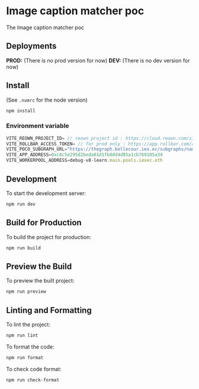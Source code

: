 # Image caption matcher poc

The Image caption matcher poc

## Deployments

**PROD:** (There is no prod version for now)
**DEV:** (There is no dev version for now)

## Install

(See `.nvmrc` for the node version)

```bash
npm install
```

### Environment variable

```js
VITE_REOWN_PROJECT_ID= // reown project id : https://cloud.reown.com/sign-in
VITE_ROLLBAR_ACCESS_TOKEN= // for prod only : https://app.rollbar.com/a/iex/projects
VITE_POCO_SUBGRAPH_URL="https://thegraph.bellecour.iex.ec/subgraphs/name/bellecour/poco-v5"
VITE_APP_ADDRESS=0xc8c5e295d2beda01d1fb8dd4d85a1cb769185a34
VITE_WORKERPOOL_ADDRESS=debug-v8-learn.main.pools.iexec.eth
```

## Development

To start the development server:

```bash
npm run dev
```

## Build for Production

To build the project for production:

```bash
npm run build
```

## Preview the Build

To preview the built project:

```bash
npm run preview
```

## Linting and Formatting

To lint the project:

```bash
npm run lint
```

To format the code:

```bash
npm run format
```

To check code format:

```bash
npm run check-format
```
